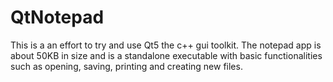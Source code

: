 # QtNotepad
This is a an effort to try and use Qt5 the c++ gui toolkit. The notepad app is about 50KB in size and is a standalone executable with basic functionalities such as opening, saving, printing and creating new files.
